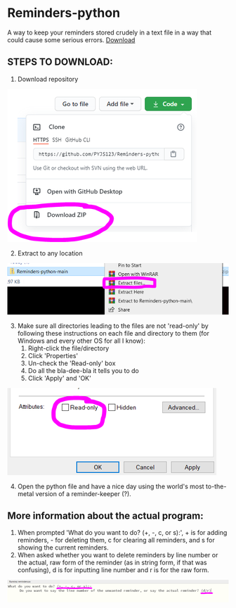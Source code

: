 # Reminders-python
A way to keep your reminders stored crudely in a text file in a way that could cause some serious errors.
<a href="Reminders-python-main.zip" download>Download</a>

## STEPS TO DOWNLOAD:
1. Download repository 

![](assets/Capture.PNG)

2. Extract to any location

![](assets/Capture1.PNG)

3. Make sure all directories leading to the files are not 'read-only' by following these instructions on each file and directory to them (for Windows and every other OS for all I know):
   1. Right-click the file/directory
   2. Click 'Properties'
   3. Un-check the 'Read-only' box
   4. Do all the bla-dee-bla it tells you to do
   5. Click 'Apply' and 'OK'

![](assets/Capture2.PNG)

4. Open the python file and have a nice day using the world's most to-the-metal version of a reminder-keeper (?).

## More information about the actual program:
1. When prompted 'What do you want to do? (+, -, c, or s):', + is for adding reminders, - for deleting them, c for clearing all reminders, and s for showing the current reminders.
2. When asked whether you want to delete reminders by line number or the actual, raw form of the reminder (as in string form, if that was confusing), d is for inputting line number and r is for the raw form.

![](assets/Capture3.PNG)
